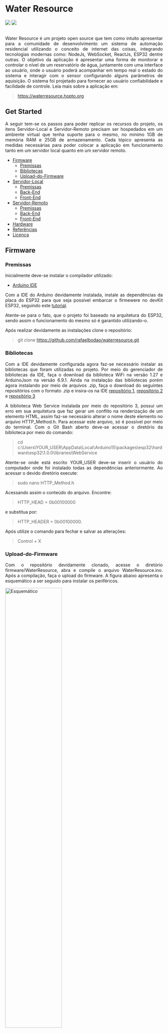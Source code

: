 # Water Resource
<a href="https://github.com/rafaelbodao/waterresource/tree/master/article" alt="IFMG">
<img src="https://img.shields.io/static/v1.svg?label=TCC&message=IFMG&color=green" /></a>
<a href="https://www.hedro.com.br/" alt="Hedro">
<img src="https://img.shields.io/static/v1.svg?label=Hedro&message=Developer&color=blue" /></a>

<br />
<br />

<p align="justify">
Water Resource é um projeto open source que tem como intuito apresentar para a comunidade de desenvolvimento um sistema de automação residencial utilizando o conceito de internet das coisas, integrando tecnologias modernas como: NodeJs, WebSocket, ReactJs, ESP32 dentre outras. O objetivo da aplicação é apresentar uma forma de monitorar e controlar o nível de um reservatório de água, juntamente com uma interface ao usuário, onde o usuário poderá acompanhar em tempo real o estado do sistema e interagir com o sensor configurando alguns parâmetros de aquisição. O sistema foi projetado para fornecer ao usuário confiabilidade e facilidade de controle. Leia mais sobre a aplicação em:
</p>

> https://waterresource.hopto.org

## Get Started

<p align="justify">
A seguir tem-se os passos para poder replicar os recursos do projeto, os itens Servidor-Local e Servidor-Remoto precisam ser hospedados em um ambiente virtual que tenha suporte para o mesmo, no minimo 1GB de memória RAM e 25GB de armazenamento. Cada tópico apresenta as medidas necessárias para poder colocar a aplicação em funcionamento tanto em um servidor local quanto em um servidor remoto.
</p>

- [Firmware](#Firmware)
  - [Premissas](##Premissas)
  - [Bibliotecas](##Bibliotecas)
  - [Upload-do-Firmware](##Embarcar-Firmware)
- [Servidor-Local](#Servidor-Local)
  - [Premissas](##Premissas)
  - [Back-End](##Back-End)
  - [Front-End](##Front-End)
- [Servidor-Remoto](#Servidor-Remoto)
  - [Premissas](##Premissas)
  - [Back-End](##Back-End)
  - [Front-End](##Front-End)
- [Hardware](#Hardware)
- [Referências](#Referências)
- [Licença](#Licença)

## Firmware

### Premissas

Inicialmente deve-se instalar o compilador utilizado:

- <a href="https://www.arduino.cc/en/Main/Software" target="_blank">Arduino IDE</a>

<p align="justify">
Com a IDE do Arduino devidamente instalada, instale as dependências da placa do ESP32 para que seja possível embarcar o firmewere no devKit ESP32, seguindo este <a href="https://www.fernandok.com/2018/09/instalando-esp32-no-arduino-ide-metodo.html" target="_blank">tutorial</a>.
</p>

<p align="justify">
Atente-se para o fato, que o projeto foi baseado na arquitetura do ESP32, sendo assim o funcionamento do mesmo só é garantido utilizando-o.
</p>

Após realizar devidamente as instalações clone o repositório:

> git clone https://github.com/rafaelbodao/waterresource.git

### Bibliotecas

<p align="justify">
Com a IDE devidamente configurada agora faz-se necessário instalar as bibliotecas que foram utilizadas no projeto. Por meio do gerenciador de bibliotecas da IDE, faça o download da biblioteca WiFi na versão 1.27 e ArduinoJson na versão 6.9.1. Ainda na instalação das bibliotecas porém agora instalando por meio de arquivos .zip, faça o download do seguintes repositórios com o formato .zip e insira-os na IDE <a href="https://github.com/zhouhan0126/WIFIMANAGER-ESP32" target="_blank">repositório 1</a>, <a href="https://github.com/zhouhan0126/DNSServer---esp32" target="_blank">repositório 2</a> e <a href="https://github.com/zhouhan0126/WebServer-esp32" target="_blank">repositório 3</a>
</p>

<p align="justify">
A biblioteca Web Service instalada por meio do repositório 3, possui um erro em sua arquitetura que faz gerar um conflito na renderização de um elemento HTML, assim faz-se necessário alterar o nome deste elemento no arquivo HTTP_Method.h. Para acessar este arquivo, só é possível por meio  do terminal. Com o Git Bash aberto deve-se acessar o diretório da biblioteca por meio do comando:
</p>

> cd c:\Users\YOUR_USER\AppData\Local\Arduino15\packages\esp32\hardware\esp32\1.0.0\libraries\WebService

<p align="justify">
Atente-se onde está escrito YOUR_USER deve-se inserir o usuário do computador onde foi instalado todas as dependências anteriormente. Ao acessar o devido diretório execute:
</p>

> sudo nano HTTP_Method.h

<p align="justify">
Acessando assim o conteúdo do arquivo. Encontre:
</p>

> HTTP_HEAD = 0b00100000

<p align="justify">
e substitua por:
</p>

> HTTP_HEADER = 0b00100000.

<p align="justify">
Após utilize o comando para fechar e salvar as alterações:
</p>

> Control + X

### Upload-do-Firmware
<p align="justify">
Com o repositório devidamente clonado, acesse o diretório firmware/WaterResource, abra e compile o arquivo WaterResource.ino. Após a compilação, faça o upload do firmware. A figura abaixo apresenta o esquemático a ser seguido para instalar os periféricos.
</p>

<img src="./assets/fig1.png" style="width: 60%; height: 60%;" title="Esquemático" alt="Esquemático">

<p align="justify">
O protótipo desenvolvido com base no DevKit ESP32 e alguns outros periféricos tem como intuito ser uma plataforma de testes e não um produto para possível produção. O desenvolvimento de um hardware para a produção deve ser baseado no microcontrolador <a href="https://www.espressif.com/sites/default/files/documentation/esp32_datasheet_en.pdf" target="_blank">MCU ESP32</a> e não no DevKit ESP32, assim alem de reduzir consideravelmente o custo de cada sensor, o desepenho e a durabilidade do micocontrolador sera bem maior pois o mesmo tera apenas as funcionalidades necessarias para aplicação.
</p>


## Servidor-Local

### Premissas

Inicialmente instale os seguintes itens abaixo:

- <a href="https://nodejs.org/en/" target="_blank">NodeJs</a>
- <a href="https://gitforwindows.org/" target="_blank">Git Bash</a>
- <a href="https://www.apachefriends.org/pt_br/index.html" target="_blank">XAMPP</a>

Instale o gerenciador de processos <a href="http://pm2.keymetrics.io/" target="_blank">PM2</a>:

> sudo npm install pm2 -g

*Se estiver utilizando o Windows faz-se necessário executar o terminal como administrador

### Back-End

<p align="justify">
Com o repositório Water Resource clonado, e todos os passos anteriores realizados, acesse o diretório do repositório por meio do terminal, dentro da pasta backEnd execute o seguinte comando:
</p>

> npm install

<p align="justify">
Ao executá-lo será instalado todas as dependências necessárias. Na pasta backEnd, existe um arquivo denominado .env.exemple, porém este arquivo só pode ser visualizado por meio do terminal ou por algum editor de texto como por exemplo VSCode, ainda na pasta backEnd execute os comandos abaixo sequencialmente:
</p>

> cp .env.exemple .env

> sudo nano .env

<p align="justify">
Abrindo o conteúdo do arquivo, este arquivo contém as variáveis de ambiente que configuram toda a aplicação de back-end, caso você tenha seguido os passos anterior devidamente, simplesmente delete todo o conteúdo e copie o conteúdo logo abaixo e cole dentro do arquivo, caso tenha realizado os procedimentos anteriores de outra forma, entre com as devidas informações conforme é solicitado.
</p>

```javascript
module.exports = {
username: "root",
password: "",
database: "test",
host: "127.0.0.1",
dialect: "mysql",
saltRounds: 10,
tokenKey: "WR_2019_LOCAL_SERVER",
gmail:'YOUR_EMAIL_TO_SEND@gamil.com',
emailPassword: 'YOUR_EMAIL_PASSWORD',
}
```

<p align="justify">
Note que os campos gmail e emailPassword, deve ser inserido um e-mail e senha do gmail utilizado para enviar o email de confirmação de cadastro. Para que a aplicação de confirmação de cadastro por e-mail possa funcionar corretamente é necessário habilitar o acesso de aplicações de terceiros no gmail, faça o logIn no e-mail que deseja configurar e acesse este <a href="https://myaccount.google.com/lesssecureapps?utm_source=google-account&utm_medium=web" target="_blank">link</a>, habilitando assim o acesso a terceiros. Em seguida inicie o servidor Apache e o infraestrutura de banco de dados MySQL provida pelo XAMPP.
</p>

No diretório do backEnd digite o seguinte comando:

> node_modules\.bin\sequelize db:migrate

<p align="justify">
Ao executar este comando, se realizado os passos anteriores corretamente, será criado no banco de dados local a estrutura de persistência de dados, esta estrutura pode ser verificada acessando a aplicação de gerenciamento de banco de dados phpMyAdmin, digite em seu navegador de internet:
</p>

> localhost/phpmyadmin

<p align="justify">
Dentro da interface acesse o banco de dados test. A figura abaixo apresenta como é disposta a estrutura de dados.
</p>

<img src="./assets/fig2.png" style="width: 60%; height: 60%;" title="phpMyAdmin" alt="phpMyAdmin">

<p align="justify">
O último passo é executar o servidor, para isso ainda dentro do diretório backEnd execute o seguinte comando:
</p>

> pm2 start src/server.js

<p align="justify">
Neste momento o servidor que cuidará de todas requisições provenientes do gateway (ESP 32) e da interface do usuário já está devidamente funcionando. Caso deseje verificar os status do servidor, basta digitar o seguinte comando:
</p>

> pm2 list

<p align="justify">
Caso queira parar o servidor, utilize o seguinte comando:
</p>

> pm2 stop src/server.js

### Front-End

<p align="justify">
Após realizar o procedimentos do Back-End em servidor local, abra uma nova aba do terminal e acesse o diretório frontEnd, execute o seguinte comando:
</p>

> npm install

<p align="justify">
Da mesma forma que foi realizado anteriormente, faz-se necessário modificar o arquivo de variáveis ambientes para configurar a aplicação, acesse o diretório frontEnd/src, por meio do comando:
<p>

> cd frontEnd/src

<p align="justify">
Altere o nome do arquivo “environment.exemple.js” para “environment.js”, utilizando o seguinte comando:
<p>

> mv environment.exemple.js environment.js

<p align="justify">
Se todos os passos foram seguidos corretamente, a única alteração necessária no arquivo será inserir o Ip local de onde a aplicação está sendo provida, assumindo o Ip local sendo: 192.168.100.3 a arquivo de configuração ficará:
<p>

```javascript
import socket from "socket.io-client"

/*
 * Dashboard exports
 */
export const dashboadURL = "http://192.168.100.3:3000";

export const socketIO = socket("http://192.168.100.3:3333");

export const difereceTime = 2;
/*
 * SignUp exports 
 */
export const hrefURL = "http://192.168.100.3:3000";

/*
 * Services exports
 */

//API AXIOS SERVICES
export const serverBaseURL = "http://192.168.100.3:3333";

//TOKEN ID
export const TOKEN_ID = "WR_IFMG"

```

<p align="justify">
Porém se foi realizado algum procedimento diferente, altere o arquivo environment.js conforme a necessidade. Por fim execute os comando abaixo em sequência:
</p>

> npm run build

> pm2 start server.js

<p align="justify">
Assim a aplicação Web estará pronta para uso em sua rede local, a mesma pode ser acessada por outros dispositivos que estiverem conectados a sua rede, basta acessar o Ip do computador que estiver hospedando a aplicação como por exemplo: 192.168.100.3:3000
</p>

<p align="justify">
Observação 1: Para que o serviço Web seja acessado é necessário realizar todos os procedimentos de inicialização, desde inicialização do XAMPP até a inicialização do Front-End.
</p>

<p align="justify">
Observação 2: O gateway está configurado para enviar as aquisições para o servidor local considerando um userId = 1, sendo assim faz necessário alterar o endereço do servidor local nas variáveis globais dentro do firmware e o Id do usuário criado no ato do cadastro do mesmo, considerando que o endereço Ip local do servidor seja 192.198.100.3 e o Id do usuario seja 1, a configuração das variáveis pode ser feita:
</p>

> \#define urlConfiguration “http://192.168.100.3:3333/gateway/configuration”

> \#define urlComunication “http://192.168.100.3:3333/gatewat/nivel”

> \#define userId 1



<!--  -->
## Servidor-Remoto

### Premissas

<p align="justify">
Para realizar o procedimento aqui apresentado faz-se necessário ter acesso a uma máquina virtual hospedada em alguma empresa de hospedagem. Utilizou-se uma máquina virtual hospedada no servidor da <a href="https://www.apachefriends.org/pt_br/index.html" target="_blank">Digital Ocean</a>, tendo 1GB de memória RAM, 25GB de armazenamento, com o sistema operacional Ubuntu 16.04.5 x64. Os procedimentos aqui apresentados funcionam especificamente para o sistema operacional utilizado.
</p>

<p align="justify">
Além da infraestrutura de hospedagem, faz-se necessário criar um “Sistema de nome de domínio” (DNS) para poder apontar para o Ip de sua máquina virtual, existem diversos provedores de DNS gratuitos, para a execução deste utilizou-se o <a href="https://www.apachefriends.org/pt_br/index.html" target="_blank">NO-IP</a>.
</p>

<p align="justify">
Após a criação do droplet Digital Ocean, será informado um acesso remoto a máquina virtual. Este acesso é criado de forma automática, com um usuário Root e uma senha. Existem boas práticas para poder configurar a conexão ssh com a máquina virtual, porém fica a cargo do leitor as realizá-las, neste iremos utilizar o acesso da forma em que é fornecido.
</p>

<p align="justify">
Antes de realizar o procedimento de hospedagem em um servidor remoto, realize o procedimento para servidor local, pois alguns passos realizados anteriormente serão fundamentais para esta etapa.
</p>

<p align="justify">
Abra o terminal de sua máquina local utilizando o Git Bash e digite os comandos sequencialmente:
</p>

> sudo apt-get updtae

> sudo apt-get install ssh

<p align="justify">
Tendo criado devidamente o droplet, o acesso a máquina virtual será realizado via conexão ssh por meio do IPv4 fornecido, considerando que o IPv4 fornecido seja “000:000:000:000”, execute o comando abaixo:
</p>

> ssh root@000:000:000:000

<p align="justify">
Em seguida será solicitado a senha de acesso, inserido a senha fornecida, você realizará o acesso remoto a seu ambiente de produção. Inicialmente faz-se necessário realizar a instalação de três dependências persistentes no pacote LEMP e configurá-las devidamente. A sigla LEMP representa as arquiteturas de desenvolvimento L = Linux, E = Enginex (nginx), M = MySQL e P = PHP, por meio destes pacotes podemos configurar toda a infraestrutura que vai receber a aplicação web.</p>

##### MySQL Server

<p align="justify">
A tecnologia MySQL é um ambeinte de desenvolvimento complexo e robusto, na sua versão 5.7 utiliza a base dados do MariaDB, execute o comando abaixo:
</p>

> sudo apt-get install mysql-server

<p align="justify">
Após a finalização da instalação do servidor MySQL, faz-se necessário configurá-lo, para isso digite o comando abaixo:
</p>

> mysql_secure_installation

<p align="justify">
Leia atentamente tudo que é informado e confira todas as solicitações que o MySQL irá dispor na tela. Após finalizar este procedimento verifique se a configuração foi realizada com sucesso, digitando o comando:
</p>

> systemctl status mysql.service

Caso o servidor estiver Off force a reinicialização:

> sudo systemctl start mysql

<p align="justify">
No momento em que foi instalado e configurado o servidor MySQL, gerou-se um usuário padrão, denominado root, assim faz-se necessário alterar a senha deste usuário para uma senha segura, criar uma base de dados e fornecer acesso do usuário a base de dados criada para a aplicação. Digite os comandos abaixo sequencialmente, atente-se onde está escrito 'password' insira sua senha.
</p>

> mysql -u root -p

> UPDATE mysql.user SET authentication_string = PASSWORD('password') WHERE User = 'root';

> FLUSH PRIVILEGES;

> CREATE DATABASE waterresource;

> GRANT ALL PRIVILEGES ON waterresource.* to root@localhost;

>FLUSH PRIVILEGES;

Digite o comando abaixo para verificar se a base de dados foi devidamente criada:

> SHOW DATABASE;

> exit

##### PHP-FPM
<p align="justify">
Com o banco de dados devidamente instalado e configurado, digite o comando abaixo, para instalar o processador de PHP:
</p>

>sudo apt-get install php-fpm php-mysql

>sudo nano /etc/php/7.0/fpm/php.ini

<p align="justify">
Busque pelo conteúdo:
</p>

> ;cgi.fix_pathinfo=1

e altere para:

> cgi.fix_pathinfo=0

Reinicie o processador PHP

>sudo systemctl restart php7.0-fpm


##### Nginx

<p align="justify">
Próximo passo é instalar o Nginx que fornecerá um servidor de conteúdo estático (utilizado na aplicação de gerenciamento do banco de dados phpMyAdmin) e gerenciamento do proxy reverso do servidor, execute o comando abaixo:
</p>

>sudo apt-get install nginx

>sudo ufw allow 'Nginx HTTP'

<p align="justify">
Habilite o FireWall para aceitar solicitações do tipo HTTP e HTTPS, executando os comandos abaixo em sequência.
</p>

>sudo ufw allow OpenSSH

>sudo ufw allow http

>sudo ufw allow https

>sudo ufw enable

<p align="justify">
Neste momento se todos os procedimentos foram realizados corretamente, é possível acessar o IPv4 da máquina virtual, sendo renderizado a página de boas vindas do Nginx.
</p>

##### NodeJs

<p align="justify">
Instale o NodeJs por meio do repositório do Node, execute os comandos abaixo de forma sequencial.
</p>

>sudo apt-get install curl

>curl -sL https://deb.nodesource.com/setup_10.x | sudo bash -

>sudo apt install nodejs

Instale o gerenciador de processos <a href="http://pm2.keymetrics.io/" target="_blank">PM2</a>:

>sudo npm install pm2 -g

##### Let's Encrypt

<p align="justify">
O próximo passo é configurar o certificado SSL de criptografia, existem diversas formas de obter esta certificação, uma delas é utilizando o Let’s Encrypt que é uma aplicação criada e sustentada pela Linux Foundation, permitindo estabelecer conexões seguras de forma simples e gratuita. Execute os comandos abaixo de forma sequencial.
</p>

>sudo apt-get install bc

>sudo git clone https://github.com/letsencrypt/letsencrypt /opt/letsencrypt

<p align="justify">
Para criar a certificação é necessário ter criado um DNS previamente, assumindo que o DNS criado chama-se meusite.com.br. Execute os comandos de forma sequencial.
</p>

>dig +short meusite.com.br

Retornando o IPv4 para onde o DNS aponta.

>cd /opt/letsencrypt

>./certbot-auto certonly --standalone

>/opt/letsencrypt/certbot-auto renew

<p align="justify">
Ao realizar esta etapa, o certificado estará devidamente configurado e renovará sua chave de segurança de forma automática mensalmente.
</p>

<p align="justify">
Para garatir a segurança criptografia configurada, faz necessario utilizar uma tecnologia de trocas de chave, optou-se por utilizar o DIFFIE-HELLMAN GROUP. Assim para configurar corretamente a certificação, execute os comandos abaixo:
</p>

> sudo openssl dhparam -out /etc/ssl/certs/dhparam.pem 2048

O comando acima executa um procedimento que pode levar alguns minutos.

> sudo nano /etc/nginx/snippets/ssl-params.conf

Dentro do arquivo de configuração criado, insira:
```
ssl_protocols TLSv1 TLSv1.1 TLSv1.2;
ssl_prefer_server_ciphers on;
ssl_ciphers "EECDH+AESGCM:EDH+AESGCM:AES256+EECDH:AES256+EDH";
ssl_ecdh_curve secp384r1; # Requires nginx >= 1.1.0
ssl_session_cache shared:SSL:10m;
ssl_session_tickets off; # Requires nginx >= 1.5.9
ssl_stapling on; # Requires nginx >= 1.3.7
ssl_stapling_verify on; # Requires nginx => 1.3.7
resolver 8.8.8.8 8.8.4.4 valid=300s;
resolver_timeout 5s;
add_header Strict-Transport-Security "max-age=63072000; includeSubDomains; preload";
add_header X-Frame-Options DENY;
add_header X-Content-Type-Options nosniff;

# Add our strong Diffie-Hellman group
ssl_dhparam /etc/ssl/certs/dhparam.pem;
```
Execute o comando para sair do arquivo e salvar as alterações:

> Control + X

##### Proxy Reverso

<p align="justify">
Por definição do protocolo HTTP ao acessarmos um servidor por meio de seu IPv4, a requisição é direcionada diretamente para a aplicação da porta 80, sendo assim ao acessar o domínio que aponta para o IPv4 diretamente o acesso é direcionado para a porta 80, para direcionar o acesso do DNS para as devidas aplicações faz-se necessário redirecionar todas as requisições que chegam direto ao IPv4 da aplicação para as aplicações na porta 3000 (onde é provido o front-end) e 3333 (onde é provido a back-end). Execute o comando abaixo</p>

> sudo nano /etc/nginx/sites-enabled/default

Dentro do arquivo, apague todo o conteúdo e copie o conteúdo apresentado abaixo. Atente-se onde está escrito 'meusite.com.br', insira o seu DNS.
```
# HTTPS  proxy all requests to the Node app
server {
# Enable HTTP/2
listen 443 ssl http2;
listen [::]:443 ssl http2;

server_name meusite.com.br;

root /var/www/html;
index index.php index.html index.htm index.nginx-debian.html;

# Use the Lets Encrypt certificates
ssl_certificate /etc/letsencrypt/live/meusite.com.br/fullchain.pem;
ssl_certificate_key /etc/letsencrypt/live/meusite.com.br/privkey.pem;

# Include the SSL configuration from cipherli.st
include snippets/ssl-params.conf;

   location /phpmyadmin {
          root /usr/share/;
          index index.php index.html index.htm;
          location ~ ^/phpmyadmin/(.+\.php)$ {
                  try_files $uri =404;
                  root /usr/share/;
                  fastcgi_pass 127.0.0.1:9000;
                  fastcgi_index index.php;
                  fastcgi_param SCRIPT_FILENAME $document_root$fastcgi_script_name;
                  include /etc/nginx/fastcgi_params;
          }
          location ~* ^/phpmyadmin/(.+\.(jpg|jpeg|gif|css|png|js|ico|html|xml|txt))$ {
                  root /usr/share/;
          }
   }
   location /phpMyAdmin {
          rewrite ^/* /phpmyadmin last;
   }
    location ~ \.php$ {
       include snippets/fastcgi-php.conf;
       fastcgi_pass unix:/run/php/php7.0-fpm.sock;
   }

   location ~ /\.ht {
       deny all;
   }
    location / {
       proxy_set_header X-Real-IP $remote_addr;
       proxy_set_header X-Forwarded-For $proxy_add_x_forwarded_for;
       proxy_set_header X-NginX-Proxy true;
       proxy_pass http://localhost:3000/;
       proxy_ssl_session_reuse off;
       proxy_set_header Host $http_host;
       proxy_cache_bypass $http_upgrade;
       proxy_redirect off;
   }
    location /backend {
       proxy_set_header X-Real-IP $remote_addr;
       proxy_set_header X-Forwarded-For $proxy_add_x_forwarded_for;
       proxy_set_header X-NginX-Proxy true;
       proxy_pass http://localhost:3333/socket.io/;
       proxy_ssl_session_reuse off;
       proxy_set_header Host $http_host;
       proxy_cache_bypass $http_upgrade;
       proxy_redirect off;
   }

   location /backend/users {
       proxy_set_header X-Real-IP $remote_addr;
       proxy_set_header X-Forwarded-For $proxy_add_x_forwarded_for;
       proxy_set_header X-NginX-Proxy true;
       proxy_pass http://localhost:3333/users/;
       proxy_ssl_session_reuse off;
       proxy_set_header Host $http_host;
       proxy_cache_bypass $http_upgrade;
       proxy_redirect off;
   }
   location /backend/gateway {
       proxy_set_header X-Real-IP $remote_addr;
       proxy_set_header X-Forwarded-For $proxy_add_x_forwarded_for;
       proxy_set_header X-NginX-Proxy true;
       proxy_pass http://localhost:3333/gateway/;
       proxy_ssl_session_reuse off;
       proxy_set_header Host $http_host;
       proxy_cache_bypass $http_upgrade;
       proxy_redirect off;
   }
}

```
Em seguida reinicie o restart o Nginx:

> sudo systemctl start nginx

> sudo systemctl restart nginx

Verifique se o procedimento foi realizado corretamente por meio do comando:

>s udo nginx -t

<p align="justify">
Assim o Nginx retorna o status da configuração, caso retorne algum possível erro, refaça todo o procedimento de configuração do Nginx.
</p>

##### phpMyAdmin
<p align="justify">
Phpmyadmin é uma aplicação de fácil utilização para gerenciamento de banco de dados relacionais, execute o comando abaixo:
</p>

> sudo apt-get install phpmyadmin

<p align="justify">
Durante a instalação será requisitado algumas configurações. Primeiramente solicita-se a configuração do servidor que suportará a aplicação, o gerenciador de instalação irá apresentar duas tecnologias apache2 e lighttpd, como não será utilizado nenhuma das duas, apenas pressione TAB e em seguida ENTER. O gerenciador de instalação questionará se deseja configurar a aplicação do phpmyadmin por meio do dbconfig-commun, selecione NAO para dar prosseguimento a instalação. O acesso a aplicação de gerenciamento de banco de dados necessita de uma configuração de segurança, para que somente usuários credenciados possa acessar a rota da aplicação, execute o comando abaixo:
</p>

> sudo apt install apache2-utils

<p align="justify">
Em seguida configure um usuário e senha, ao executar o comando abaixo cria-se um usuário com o nome ‘myuser’ e uma senha relacionada a este usuário.
</p>

> sudo htpasswd -c /etc/nginx/.htpasswd myuser

Reinicie o Nginx:
> sudo systemctl start nginx

> sudo systemctl restart nginx

<p align="justify">
Assim so é possivel acessar a rota ‘meusite.com.br/phpmyadmin’ inserindo as credenciais criadas anteriormente.
</p>

<p align="justify">
Tendo realizado devidamente todo o procedimento apresentado, pode-se iniciar o processo de deploy da aplicação. Inicialmente deve-se criar um repositório PRIVADO com seu acesso ao Github, pois o ambiente de produção dificulta realizar algumas alterações no aplicação, sendo assim antes de enviar a aplicação para a máquina virtual, iremos alterá-la para que não haja necessidade fazer essas alterações via terminal. 
</p>
<p align="justify">
Tendo criado o repositório PRIVADO para deploy, clone este repositório em um diretório em seu computador. Após clonar copie e cole neste diretório as pastas frontEnd e backEnd, assim a partir de agora sempre que referenciar backEnd ou frontEnd estará sendo referindo ao repositório de deploy
</p>

<p align="justify">
No diretório do backEnd, deve-se alterar o arquivo de variáveis ambientais para as configurações realizadas na máquina virtual, como mostrado o exemplo abaixo:
</p>

```
module.exports = {
  username: "root",
  password: "YOUR_ROOT_PASSWORD",
  database: "waterresource",
  host: "127.0.0.1",
  dialect: "mysql",

  saltRounds: 10,
  
  tokenKey: "WTR_2019",

  gmail:'YOUR_EMAIL@gmail.com',
  emailPassword: YOUR_EMAIL_PASSWORD,

  emailURL: "https://MEUSITE.COM.BR/emailconfirme?rock={1}"
}

```
<p align="justify">
Salve as alterações e em seguida exclua o arquivo .gitignore que esta no diretorio do backEnd, executando o comando abaixo:
</p>

> sudo rm -rf .gitignore

<p align="justify">
Acesse o diretório do frontEnd, exclua o arquivo .gitignore, semelhante ao que foi feito anteriormente, abra o arquivo src/environment.js, apague todo o conteúdo e copie o conteúdo apresentado abaixo:
</p>

```
import socket from "socket.io-client"

/*
* Dashboard exports
*/
export const dashboadURL = "https://MEUSITE.COM.BR";

export const socketIO = socket.connect('https://MEUSITE.COM.BR', {path: '/backend'});

export const difereceTime = 2;
/*
* SignUp exports
*/
export const hrefURL = "https://MEUSITE.COM.BR";

/*
* Services exports
*/

//API AXIOS SERVICES
export const serverBaseURL = "https://MEUSITE.COM.BR/backend";

//TOKEN ID
export const TOKEN_ID = "WTR_2019"
```
<p align="justify">
Atente-se para onde está indicado ‘MEUSITE.COM.BR’, deve ser inserido o DNS configurado anteriormente. Salve o arquivo e execute o comando abaixo:
</p>

> npm run build

<p align="justify">
Em seguida faça o commit e o push para o seu repositório de deploy.
</p>

### Back-End
<p align="justify">
Com o acesso a máquina virtual, execute os comandos abaixo em sequência:
</p>

> cd

> mdkdir WaterResourcer

> cd WaterResourcer

<p align="justify">
Clone o repositório, executando o comando abaixo: 
</p>

>git clone https://github.com/YOURGITHUB/deploy.git

<p align="justify">
Sendo um repositório privado, será preciso inserir suas credenciais do Github para realizar o procedimento de clonagem. Em seguida acesse o diretório do backEnd, executando o comando abaixo:
</p>

> cd 

> cd WaterResourcer/deploy/backEnd

<p align="justify">
Instale as dependências da aplicação, utilizando o comando abaixo:
</p>

> npm install

<p align="justify">
Crie a arquitetura de persistência de dados da aplicação, execute o comando abaixo:
</p>

> node_modules/.bin/sequelize db:migrate

<p align="justify">
Acessando a aplicação de gerenciamento do banco de dados phpMyAdmin é possível constatar se foi criado de fato a arquitetura de persistência de dados.
</p>

<p align="justify">
Inicialize o Back-End utilizando o comando abaixo:
</p>

>pm2 start src/server.js

### Front-End
<p align="justify">
Acesse o diretório do frontEnd, executando os comandos abaixo:
</p>

> cd

> cd WaterResourcer/deploy/frontEnd

<p align="justify">
Instale as dependências executando o comando:
</p>

>npm install

<p align="justify">
Por fim coloque a aplicação de Front-End no ar executando o comando abaixo:
</p>

>pm2 start server.js

<p align="justify">
Qualquer duvidas entre em contato por meio do email: rafael.rac.mg@gmail.com
</p>

## Referências

##### Firmware

<a href="https://www.espressif.com/en/products/hardware/esp32/overview" target="_blank">ESP 32</a><br />
<a href="https://github.com/tzapu/WiFiManager" target="_blank">Wifi Manager</a><br />
<a href="https://www.arduino.cc/reference/en/" target="_blank">Arduino IDE</a><br />

##### Infraestrutura

<a href="https://www.digitalocean.com/" target="_blank">Digital Ocean</a><br />
<a href="https://www.nginx.com/" target="_blank">Nginx</a><br />
<a href="https://www.mysql.com/" target="_blank">MySQL</a><br />
<a href="https://letsencrypt.org/" target="_blank">Let's Encrypt</a><br />
<a href="https://www.phpmyadmin.net/" target="_blank">phpMyAdmin</a><br />
<a href="https://code.lengstorf.com/deploy-nodejs-ssl-digitalocean/" target="_blank">Deploying Aplications in Digital Ocean - Jason Lengstrof</a><br />

##### Back-End

<a href="https://nodejs.org/en/" target="_blank">NodeJs</a><br />
<a href="https://expressjs.com/pt-br/" target="_blank">ExpressJs</a><br />
<a href="https://github.com/expressjs/cors" target="_blank">Cors</a><br />
<a href="https://socket.io/" target="_blank">Socket.io</a><br />
<a href="https://www.npmjs.com/package/bcryptjs" target="_blank">bcryptJs</a><br />
<a href="https://jwt.io/" target="_blank">JWT</a><br />
<a href="http://docs.sequelizejs.com/" target="_blank">Sequelize</a><br />
<a href="https://nodemailer.com/about/" target="_blank">Nodemailer</a><br />

##### Front-End

<a href="https://reactjs.org/" target="_blank">ReactJs</a><br />
<a href="https://reactstrap.github.io/" target="_blank">React Bootstrap</a><br />
<a href="https://fontawesome.com/" target="_blank">React Font Awesome</a><br />
<a href="https://pushjs.org/" target="_blank">Push Notification</a><br />
<a href="https://socket.io/docs/client-api/" target="_blank">Socket.io-client</a><br />
<a href="https://github.com/axios/axios" target="_blank">Axios</a><br />


## Licença

[![License](http://img.shields.io/:license-mit-blue.svg?style=flat-square)](https://github.com/rafaelbodao/waterresource/blob/master/LICENSE)











